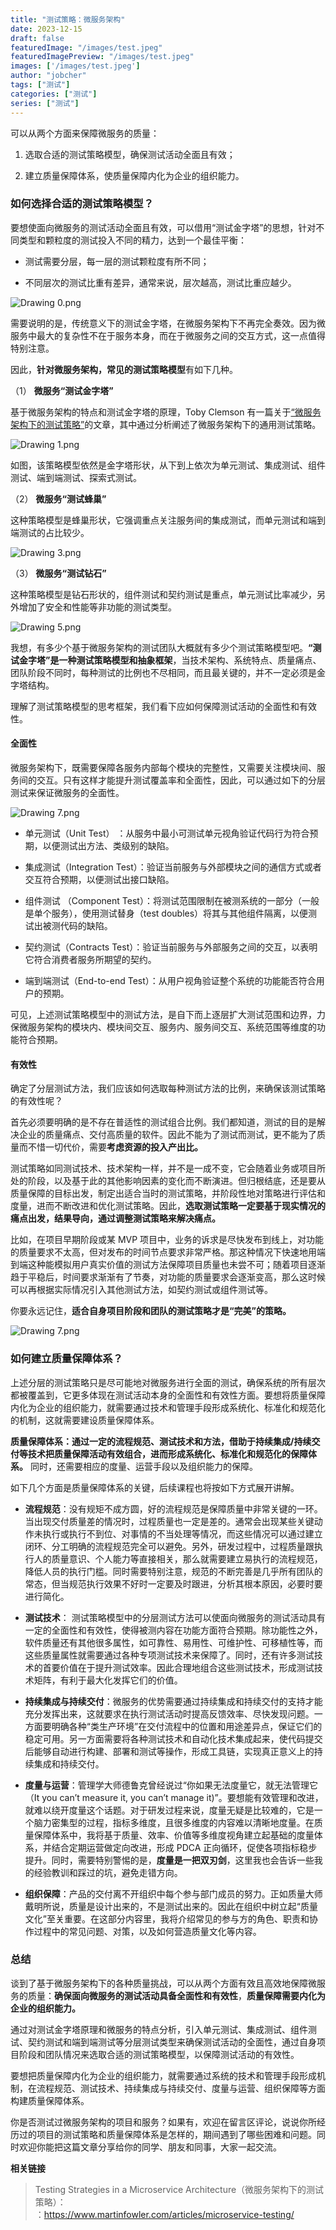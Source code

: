 ```yaml
---
title: "测试策略：微服务架构"
date: 2023-12-15
draft: false
featuredImage: "/images/test.jpeg"
featuredImagePreview: "/images/test.jpeg"
images: ['/images/test.jpeg']
author: "jobcher"
tags: ["测试"]
categories: ["测试"]
series: ["测试"]
---
```

<p data-nodeid="886">可以从两个方面来保障微服务的质量：</p>
<ol data-nodeid="887">
<li data-nodeid="888">
<p data-nodeid="889">选取合适的测试策略模型，确保测试活动全面且有效；</p>
</li>
<li data-nodeid="890">
<p data-nodeid="891">建立质量保障体系，使质量保障内化为企业的组织能力。</p>
</li>
</ol>
<h3 data-nodeid="892">如何选择合适的测试策略模型？</h3>
<p data-nodeid="893">要想使面向微服务的测试活动全面且有效，可以借用“测试金字塔”的思想，针对不同类型和颗粒度的测试投入不同的精力，达到一个最佳平衡：</p>
<ul data-nodeid="894">
<li data-nodeid="895">
<p data-nodeid="896">测试需要分层，每一层的测试颗粒度有所不同；</p>
</li>
<li data-nodeid="897">
<p data-nodeid="898">不同层次的测试比重有差异，通常来说，层次越高，测试比重应越少。</p>
</li>
</ul>
<p data-nodeid="899"><img src="https://s0.lgstatic.com/i/image/M00/37/4A/CgqCHl8ZQp2AA2yKAADyJvMVUks187.png" alt="Drawing 0.png" data-nodeid="969"></p>
<p data-nodeid="900">需要说明的是，传统意义下的测试金字塔，在微服务架构下不再完全奏效。因为微服务中最大的复杂性不在于服务本身，而在于微服务之间的交互方式，这一点值得特别注意。</p>
<p data-nodeid="901">因此，<strong data-nodeid="976">针对微服务架构，常见的测试策略模型</strong>有如下几种。</p>
<p data-nodeid="902">（1） <strong data-nodeid="981">微服务“测试金字塔”</strong></p>
<p data-nodeid="1106" class="">基于微服务架构的特点和测试金字塔的原理，Toby Clemson 有一篇关于<a href="https://www.martinfowler.com/articles/microservice-testing/" data-nodeid="1110">“微服务架构下的测试策略”</a>的文章，其中通过分析阐述了微服务架构下的通用测试策略。</p>

<p data-nodeid="904"><img src="https://s0.lgstatic.com/i/image/M00/37/3F/Ciqc1F8ZQrSACTc9AAB65lA45vc729.png" alt="Drawing 1.png" data-nodeid="985"></p>
<p data-nodeid="905">如图，该策略模型依然是金字塔形状，从下到上依次为单元测试、集成测试、组件测试、端到端测试、探索式测试。</p>
<p data-nodeid="906">（2） <strong data-nodeid="991">微服务“测试蜂巢”</strong></p>
<p data-nodeid="907">这种策略模型是蜂巢形状，它强调重点关注服务间的集成测试，而单元测试和端到端测试的占比较少。</p>
<p data-nodeid="908"><img src="https://s0.lgstatic.com/i/image/M00/37/4A/CgqCHl8ZQsGAZti7AABGRbBNFY8164.png" alt="Drawing 3.png" data-nodeid="995"></p>
<p data-nodeid="909">（3） <strong data-nodeid="1000">微服务“测试钻石”</strong></p>
<p data-nodeid="910">这种策略模型是钻石形状的，组件测试和契约测试是重点，单元测试比率减少，另外增加了安全和性能等非功能的测试类型。</p>
<p data-nodeid="911"><img src="https://s0.lgstatic.com/i/image/M00/37/4A/CgqCHl8ZQs-AByNAAACgJaZwyyU241.png" alt="Drawing 5.png" data-nodeid="1004"></p>
<p data-nodeid="912">我想，有多少个基于微服务架构的测试团队大概就有多少个测试策略模型吧。<strong data-nodeid="1010">“测试金字塔”是一种测试策略模型和抽象框架</strong>，当技术架构、系统特点、质量痛点、团队阶段不同时，每种测试的比例也不尽相同，而且最关键的，并不一定必须是金字塔结构。</p>
<p data-nodeid="913">理解了测试策略模型的思考框架，我们看下应如何保障测试活动的全面性和有效性。</p>
<h4 data-nodeid="914">全面性</h4>
<p data-nodeid="915">微服务架构下，既需要保障各服务内部每个模块的完整性，又需要关注模块间、服务间的交互。只有这样才能提升测试覆盖率和全面性，因此，可以通过如下的分层测试来保证微服务的全面性。</p>
<p data-nodeid="916"><img src="https://s0.lgstatic.com/i/image/M00/37/51/CgqCHl8ZSrqAVjqcAAVCHyjoRMg887.png" alt="Drawing 7.png" data-nodeid="1016"></p>
<ul data-nodeid="917">
<li data-nodeid="918">
<p data-nodeid="919">单元测试（Unit Test） ：从服务中最小可测试单元视角验证代码行为符合预期，以便测试出方法、类级别的缺陷。</p>
</li>
<li data-nodeid="920">
<p data-nodeid="921">集成测试（Integration Test）：验证当前服务与外部模块之间的通信方式或者交互符合预期，以便测试出接口缺陷。</p>
</li>
<li data-nodeid="922">
<p data-nodeid="923">组件测试 （Component Test）：将测试范围限制在被测系统的一部分（一般是单个服务），使用测试替身（test doubles）将其与其他组件隔离，以便测试出被测代码的缺陷。</p>
</li>
<li data-nodeid="924">
<p data-nodeid="925">契约测试（Contracts Test）：验证当前服务与外部服务之间的交互，以表明它符合消费者服务所期望的契约。</p>
</li>
<li data-nodeid="926">
<p data-nodeid="927">端到端测试（End-to-end Test）：从用户视角验证整个系统的功能能否符合用户的预期。</p>
</li>
</ul>
<p data-nodeid="928">可见，上述测试策略模型中的测试方法，是自下而上逐层扩大测试范围和边界，力保微服务架构的模块内、模块间交互、服务内、服务间交互、系统范围等维度的功能符合预期。</p>
<h4 data-nodeid="929">有效性</h4>
<p data-nodeid="930">确定了分层测试方法，我们应该如何选取每种测试方法的比例，来确保该测试策略的有效性呢？</p>
<p data-nodeid="931">首先必须要明确的是不存在普适性的测试组合比例。我们都知道，测试的目的是解决企业的质量痛点、交付高质量的软件。因此不能为了测试而测试，更不能为了质量而不惜一切代价，需要<strong data-nodeid="1029">考虑资源的投入产出比。</strong></p>
<p data-nodeid="932">测试策略如同测试技术、技术架构一样，并不是一成不变，它会随着业务或项目所处的阶段，以及基于此的其他影响因素的变化而不断演进。但归根结底，还是要从质量保障的目标出发，制定出适合当时的测试策略，并阶段性地对策略进行评估和度量，进而不断改进和优化测试策略。因此，<strong data-nodeid="1034">选取测试策略一定要基于现实情况的痛点出发，结果导向，通过调整测试策略来解决痛点。</strong></p>
<p data-nodeid="933">比如，在项目早期阶段或某 MVP 项目中，业务的诉求是尽快发布到线上，对功能的质量要求不太高，但对发布的时间节点要求非常严格。那这种情况下快速地用端到端这种能模拟用户真实价值的测试方法保障项目质量也未尝不可；随着项目逐渐趋于平稳后，时间要求渐渐有了节奏，对功能的质量要求会逐渐变高，那么这时候可以再根据实际情况引入其他测试方法，如契约测试或组件测试等。</p>
<p data-nodeid="934">你要永远记住，<strong data-nodeid="1040">适合自身项目阶段和团队的测试策略才是“完美”的策略。</strong></p>
<p data-nodeid="935"><img src="https://s0.lgstatic.com/i/image/M00/37/51/CgqCHl8ZSvOAK06pAAVCHyjoRMg396.png" alt="Drawing 7.png" data-nodeid="1043"></p>
<h3 data-nodeid="936">如何建立质量保障体系？</h3>
<p data-nodeid="937">上述分层的测试策略只是尽可能地对微服务进行全面的测试，确保系统的所有层次都被覆盖到，它更多体现在测试活动本身的全面性和有效性方面。要想将质量保障内化为企业的组织能力，就需要通过技术和管理手段形成系统化、标准化和规范化的机制，这就需要建设质量保障体系。</p>
<p data-nodeid="938"><strong data-nodeid="1050">质量保障体系：通过一定的流程规范、测试技术和方法，借助于持续集成/持续交付等技术把质量保障活动有效组合，进而形成系统化、标准化和规范化的保障体系。</strong> 同时，还需要相应的度量、运营手段以及组织能力的保障。</p>
<p data-nodeid="939">如下几个方面是质量保障体系的关键，后续课程也将按如下方式展开讲解。</p>
<ul data-nodeid="940">
<li data-nodeid="941">
<p data-nodeid="942"><strong data-nodeid="1056">流程规范</strong>：没有规矩不成方圆，好的流程规范是保障质量中非常关键的一环。当出现交付质量差的情况时，过程质量也一定是差的。通常会出现某些关键动作未执行或执行不到位、对事情的不当处理等情况，而这些情况可以通过建立闭环、分工明确的流程规范完全可以避免。另外，研发过程中，过程质量跟执行人的质量意识、个人能力等直接相关，那么就需要建立易执行的流程规范，降低人员的执行门槛。同时需要特别注意，规范的不断完善是几乎所有团队的常态，但当规范执行效果不好时一定要及时跟进，分析其根本原因，必要时要进行简化。</p>
</li>
<li data-nodeid="943">
<p data-nodeid="944"><strong data-nodeid="1061">测试技术</strong>： 测试策略模型中的分层测试方法可以使面向微服务的测试活动具有一定的全面性和有效性，使得被测内容在功能方面符合预期。除功能性之外，软件质量还有其他很多属性，如可靠性、易用性、可维护性、可移植性等，而这些质量属性就需要通过各种专项测试技术来保障了。同时，还有许多测试技术的首要价值在于提升测试效率。因此合理地组合这些测试技术，形成测试技术矩阵，有利于最大化发挥它们的价值。</p>
</li>
<li data-nodeid="945">
<p data-nodeid="946"><strong data-nodeid="1066">持续集成与持续交付</strong>：微服务的优势需要通过持续集成和持续交付的支持才能充分发挥出来，这就要求在执行测试活动时提高反馈效率、尽快发现问题。一方面要明确各种“类生产环境”在交付流程中的位置和用途差异点，保证它们的稳定可用。另一方面需要将各种测试技术和自动化技术集成起来，使代码提交后能够自动进行构建、部署和测试等操作，形成工具链，实现真正意义上的持续集成和持续交付。</p>
</li>
<li data-nodeid="947">
<p data-nodeid="948"><strong data-nodeid="1075">度量与运营</strong>：管理学大师德鲁克曾经说过“你如果无法度量它，就无法管理它（It you can’t measure it, you can’t manage it)”。要想能有效管理和改进，就难以绕开度量这个话题。对于研发过程来说，度量无疑是比较难的，它是一个脑力密集型的过程，指标多维度，且很多维度的内容难以清晰地度量。在质量保障体系中，我将基于质量、效率、价值等多维度视角建立起基础的度量体系，并结合定期运营做定向改进，形成 PDCA 正向循环，促使各项指标稳步提升。同时，需要特别警惕的是，<strong data-nodeid="1076">度量是一把双刃剑</strong>，这里我也会告诉一些我的经验教训和踩过的坑，避免走错方向。</p>
</li>
<li data-nodeid="949">
<p data-nodeid="950"><strong data-nodeid="1081">组织保障</strong>：产品的交付离不开组织中每个参与部门成员的努力。正如质量大师戴明所说，质量是设计出来的，不是测试出来的。因此在组织中树立起“质量文化”至关重要。在这部分内容里，我将介绍常见的参与方的角色、职责和协作过程中的常见问题、对策，以及如何营造质量文化等内容。</p>
</li>
</ul>
<h3 data-nodeid="951">总结</h3>
<p data-nodeid="952">谈到了基于微服务架构下的各种质量挑战，可以从两个方面有效且高效地保障微服务的质量：<strong data-nodeid="1091">确保面向微服务的测试活动具备全面性和有效性</strong>，<strong data-nodeid="1092">质量保障需要内化为企业的组织能力。</strong></p>
<p data-nodeid="953">通过对测试金字塔原理和微服务的特点分析，引入单元测试、集成测试、组件测试、契约测试和端到端测试等分层测试类型来确保测试活动的全面性，通过自身项目阶段和团队情况来选取合适的测试策略模型，以保障测试活动的有效性。</p>
<p data-nodeid="954">要想把质量保障内化为企业的组织能力，就需要通过系统的技术和管理手段形成机制，在流程规范、测试技术、持续集成与持续交付、度量与运营、组织保障等方面构建质量保障体系。</p>
<p data-nodeid="955">你是否测试过微服务架构的项目和服务？如果有，欢迎在留言区评论，说说你所经历过的项目的测试策略和质量保障体系是怎样的，期间遇到了哪些困难和问题。同时欢迎你能把这篇文章分享给你的同学、朋友和同事，大家一起交流。</p>
<p data-nodeid="956"><strong data-nodeid="1099">相关链接</strong></p>
<blockquote data-nodeid="957">
<p data-nodeid="958" class="">Testing Strategies in a Microservice Architecture（微服务架构下的测试策略）：<br>
：<a href="https://www.martinfowler.com/articles/microservice-testing/" data-nodeid="1105">https://www.martinfowler.com/articles/microservice-testing/</a></p>
</blockquote>